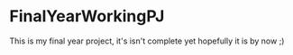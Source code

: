 # FinalYearWorkingPJ
This is my final year project, it's isn't complete yet hopefully it is by now ;)
